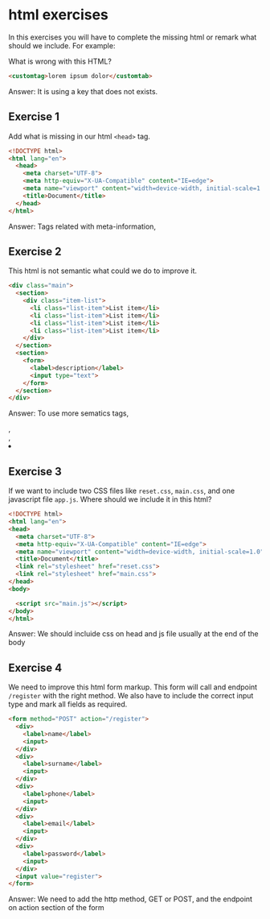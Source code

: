 # html exercises

In this exercises you will have to complete the missing html or remark what should we include. For example:

What is wrong with this HTML?

```html
<customtag>lorem ipsum dolor</customtab>
```

Answer: It is using a key that does not exists.

## Exercise 1

Add what is missing in our html `<head>` tag.

```html
<!DOCTYPE html>
<html lang="en">
  <head>
    <meta charset="UTF-8">
    <meta http-equiv="X-UA-Compatible" content="IE=edge">
    <meta name="viewport" content="width=device-width, initial-scale=1.0">
    <title>Document</title>
  </head>
</html>
```

Answer: Tags related with meta-information, 

## Exercise 2

This html is not semantic what could we do to improve it.

```html
<div class="main">
  <section>
    <div class="item-list">
      <li class="list-item">List item</li>
      <li class="list-item">List item</li>
      <li class="list-item">List item</li>
      <li class="list-item">List item</li>
    </div>
  </section>
  <section>
    <form>
      <label>description</label>
      <input type="text">
    </form>
  </section>
</div>
```

Answer: To use more sematics tags, <section>, <form>, <li>


## Exercise 3

If we want to include two CSS files like `reset.css`, `main.css`, and one javascript file `app.js`. Where should we include it in this html?

```html
<!DOCTYPE html>
<html lang="en">
<head>
  <meta charset="UTF-8">
  <meta http-equiv="X-UA-Compatible" content="IE=edge">
  <meta name="viewport" content="width=device-width, initial-scale=1.0">
  <title>Document</title>
  <link rel="stylesheet" href="reset.css">
  <link rel="stylesheet" href="main.css">
</head>
<body>

  <script src="main.js"></script>
</body>
</html>
```

Answer: We  should incluide css on head and js file usually at the end of the body

## Exercise 4

We need to improve this html form markup. This form will call and endpoint `/register` with the right method. We also have to include the correct input type and mark all fields as required.

```html
<form method="POST" action="/register">
  <div>
    <label>name</label>
    <input>
  </div>
  <div>
    <label>surname</label>
    <input>
  </div>
  <div>
    <label>phone</label>
    <input>
  </div>
  <div>
    <label>email</label>
    <input>
  </div>
  <div>
    <label>password</label>
    <input>
  </div>
  <input value="register">
</form>
```

Answer: We need to add the http method, GET or POST,  and the endpoint on action section of the form